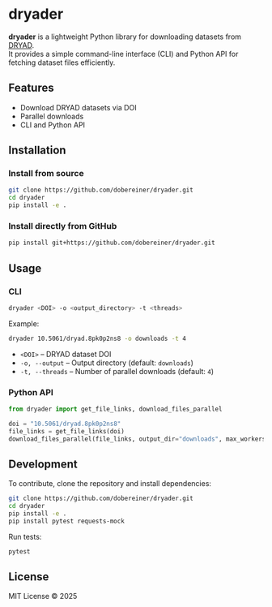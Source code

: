 
# dryader

**dryader** is a lightweight Python library for downloading datasets from [DRYAD](https://datadryad.org/).  
It provides a simple command-line interface (CLI) and Python API for fetching dataset files efficiently.

## Features
- Download DRYAD datasets via DOI
- Parallel downloads
- CLI and Python API

## Installation

### Install from source
```bash
git clone https://github.com/dobereiner/dryader.git
cd dryader
pip install -e .
```

### Install directly from GitHub
```bash
pip install git+https://github.com/dobereiner/dryader.git
```

## Usage

### CLI
```bash
dryader <DOI> -o <output_directory> -t <threads>
```
Example:
```bash
dryader 10.5061/dryad.8pk0p2ns8 -o downloads -t 4
```
- `<DOI>` – DRYAD dataset DOI
- `-o, --output` – Output directory (default: `downloads`)
- `-t, --threads` – Number of parallel downloads (default: `4`)

### Python API
```python
from dryader import get_file_links, download_files_parallel

doi = "10.5061/dryad.8pk0p2ns8"
file_links = get_file_links(doi)
download_files_parallel(file_links, output_dir="downloads", max_workers=4)
```

## Development
To contribute, clone the repository and install dependencies:
```bash
git clone https://github.com/dobereiner/dryader.git
cd dryader
pip install -e .
pip install pytest requests-mock
```

Run tests:
```bash
pytest
```

## License
MIT License © 2025
